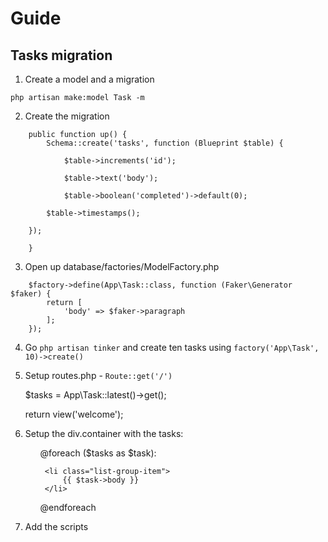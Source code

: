 # Guide

## Tasks migration

1. Create a model and a migration 

`php artisan make:model Task -m`

2. Create the migration 

```
    public function up() {
        Schema::create('tasks', function (Blueprint $table) {

            $table->increments('id');

            $table->text('body');

            $table->boolean('completed')->default(0);

        $table->timestamps();

    }); 
    
    }
```
3. Open up database/factories/ModelFactory.php
```
	$factory->define(App\Task::class, function (Faker\Generator $faker) {
    	return [
            'body' => $faker->paragraph
        ];
    }); 
```

4. Go `php artisan tinker` and create ten tasks using `factory('App\Task', 10)->create()`

5. Setup routes.php -  `Route::get('/')`

    $tasks = App\Task::latest()->get();

    return view('welcome');

6. Setup the div.container with the tasks:

   <ul class="list-group">
    @foreach ($tasks as $task):

        <li class="list-group-item">
            {{ $task->body }}
        </li>

    @endforeach
    </ul>

7. Add the scripts

    <script src="node_modules/vue/dist/vue.js" />
    <script src="/js/main.js"> 

8. Rip out to a  template. Note: @ for laravel to not parse as blade 

    <template id="tasks-template">
    <h1> My tasks</h1>
    <ul class="list-group">
        <li class="list-group-item" v-for="task in list">
            @{{ task.body }}
        </li>
        </ul>
    </template>

9. Change the tasks display to a vuejs component/element

    <task list="{{ json_encode($tasks) }}"></tasks>

10. Open up public/js/main.js

    Vue.component('tasks', {
        template: '#tasks-template',
        props: ['list']
    });

    new Vue({
        el: 'body'
    });

11. In browser, you'll see echoing to json_encoded so change that:

    Vue.component('tasks', {
        created() {
            this.list = JSON.parse(this.list);
        }
    }


12. 
